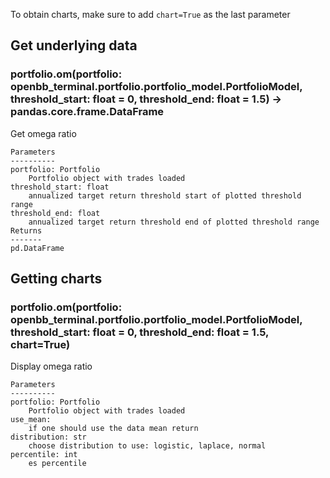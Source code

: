 To obtain charts, make sure to add `chart=True` as the last parameter

## Get underlying data 
### portfolio.om(portfolio: openbb_terminal.portfolio.portfolio_model.PortfolioModel, threshold_start: float = 0, threshold_end: float = 1.5) -> pandas.core.frame.DataFrame

Get omega ratio

    Parameters
    ----------
    portfolio: Portfolio
        Portfolio object with trades loaded
    threshold_start: float
        annualized target return threshold start of plotted threshold range
    threshold_end: float
        annualized target return threshold end of plotted threshold range
    Returns
    -------
    pd.DataFrame


## Getting charts 
### portfolio.om(portfolio: openbb_terminal.portfolio.portfolio_model.PortfolioModel, threshold_start: float = 0, threshold_end: float = 1.5, chart=True)

Display omega ratio

    Parameters
    ----------
    portfolio: Portfolio
        Portfolio object with trades loaded
    use_mean:
        if one should use the data mean return
    distribution: str
        choose distribution to use: logistic, laplace, normal
    percentile: int
        es percentile

